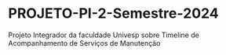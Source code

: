 # PROJETO-PI-2-Semestre-2024
Projeto Integrador da faculdade Univesp sobre Timeline de Acompanhamento de Serviços de Manutenção
